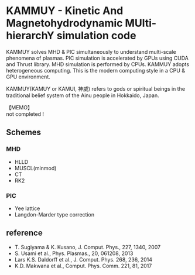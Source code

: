 # KAMMUY - Kinetic And Magnetohydrodynamic MUlti-hierarchY simulation code

KAMMUY solves MHD & PIC simultaneously to understand multi-scale phenomena of plasmas. 
PIC simulation is accelerated by GPUs using CUDA and Thrust library.
MHD simulation is performed by CPUs. 
KAMMUY adopts heterogeneous computing. 
This is the modern computing style in a CPU & GPU environment.

KAMMUY(KAMUY or KAMUI, 神威) refers to gods or spiritual beings in the traditional belief system of the Ainu people in Hokkaido, Japan.


【MEMO】\
not completed !

## Schemes
### MHD
- HLLD
- MUSCL(minmod)
- CT 
- RK2

### PIC
- Yee lattice
- Langdon-Marder type correction


## reference
- T. Sugiyama & K. Kusano, J. Comput. Phys., 227, 1340, 2007 
- S. Usami et al., Phys. Plasmas., 20, 061208, 2013 
- Lars K.S. Daldorff et al., J. Comput. Phys. 268, 236, 2014
- K.D. Makwana et al., Comput. Phys. Comm. 221, 81, 2017
